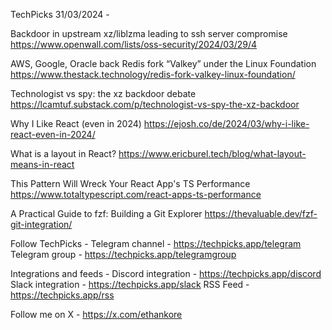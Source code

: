 TechPicks 31/03/2024 -

Backdoor in upstream xz/liblzma leading to ssh server compromise
https://www.openwall.com/lists/oss-security/2024/03/29/4

AWS, Google, Oracle back Redis fork “Valkey” under the Linux Foundation
https://www.thestack.technology/redis-fork-valkey-linux-foundation/

Technologist vs spy: the xz backdoor debate
https://lcamtuf.substack.com/p/technologist-vs-spy-the-xz-backdoor

Why I Like React (even in 2024)
https://ejosh.co/de/2024/03/why-i-like-react-even-in-2024/

What is a layout in React?
https://www.ericburel.tech/blog/what-layout-means-in-react

This Pattern Will Wreck Your React App's TS Performance
https://www.totaltypescript.com/react-apps-ts-performance

A Practical Guide to fzf: Building a Git Explorer
https://thevaluable.dev/fzf-git-integration/

Follow TechPicks -
Telegram channel - https://techpicks.app/telegram
Telegram group - https://techpicks.app/telegramgroup

Integrations and feeds -
Discord integration - https://techpicks.app/discord
Slack integration - https://techpicks.app/slack
RSS Feed - https://techpicks.app/rss

Follow me on X - https://x.com/ethankore